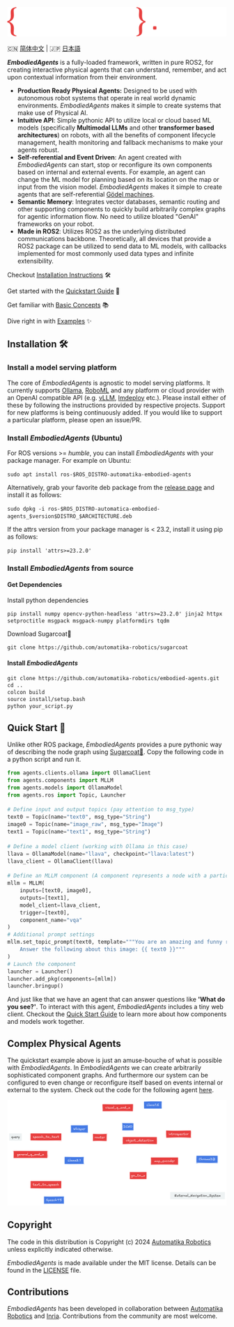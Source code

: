 <picture>
  <source media="(prefers-color-scheme: dark)" srcset="docs/_static/EMBODIED_AGENTS_DARK.png">
  <source media="(prefers-color-scheme: light)" srcset="docs/_static/EMBODIED_AGENTS_LIGHT.png">
  <img alt="EmbodiedAgents Logo." src="docs/_static/EMBODIED_AGENTS_DARK.png">
</picture>
<br/>

🇨🇳 [简体中文](docs/README.zh.md) | 🇯🇵 [日本語](docs/README.ja.md)

**_EmbodiedAgents_** is a fully-loaded framework, written in pure ROS2, for creating interactive physical agents that can understand, remember, and act upon contextual information from their environment.

- **Production Ready Physical Agents:** Designed to be used with autonomous robot systems that operate in real world dynamic environments. _EmbodiedAgents_ makes it simple to create systems that make use of Physical AI.
- **Intuitive API**: Simple pythonic API to utilize local or cloud based ML models (specifically **Multimodal LLMs** and other **transformer based architectures**) on robots, with all the benefits of component lifecycle management, health monitoring and fallback mechanisms to make your agents robust.
- **Self-referential and Event Driven**: An agent created with _EmbodiedAgents_ can start, stop or reconfigure its own components based on internal and external events. For example, an agent can change the ML model for planning based on its location on the map or input from the vision model. _EmbodiedAgents_ makes it simple to create agents that are self-referential [Gödel machines](https://en.wikipedia.org/wiki/G%C3%B6del_machine).
- **Semantic Memory**: Integrates vector databases, semantic routing and other supporting components to quickly build arbitrarily complex graphs for agentic information flow. No need to utilize bloated "GenAI" frameworks on your robot.
- **Made in ROS2**: Utilizes ROS2 as the underlying distributed communications backbone. Theoretically, all devices that provide a ROS2 package can be utilized to send data to ML models, with callbacks implemented for most commonly used data types and infinite extensibility.

Checkout [Installation Instructions](https://automatika-robotics.github.io/embodied-agents/installation.html) 🛠️

Get started with the [Quickstart Guide](https://automatika-robotics.github.io/embodied-agents/quickstart.html) 🚀

Get familiar with [Basic Concepts](https://automatika-robotics.github.io/embodied-agents/basics.html) 📚

Dive right in with [Examples](https://automatika-robotics.github.io/embodied-agents/examples/index.html) ✨

## Installation 🛠️

### Install a model serving platform

The core of _EmbodiedAgents_ is agnostic to model serving platforms. It currently supports [Ollama](https://ollama.com), [RoboML](https://github.com/automatika-robotics/robo-ml) and any platform or cloud provider with an OpenAI compatible API (e.g. [vLLM](https://github.com/vllm-project/vllm), [lmdeploy](https://github.com/InternLM/lmdeploy) etc.). Please install either of these by following the instructions provided by respective projects. Support for new platforms is being continuously added. If you would like to support a particular platform, please open an issue/PR.

### Install _EmbodiedAgents_ (Ubuntu)

For ROS versions >= _humble_, you can install _EmbodiedAgents_ with your package manager. For example on Ubuntu:

`sudo apt install ros-$ROS_DISTRO-automatika-embodied-agents`

Alternatively, grab your favorite deb package from the [release page](https://github.com/automatika-robotics/embodied-agents/releases) and install it as follows:

`sudo dpkg -i ros-$ROS_DISTRO-automatica-embodied-agents_$version$DISTRO_$ARCHITECTURE.deb`

If the attrs version from your package manager is < 23.2, install it using pip as follows:

`pip install 'attrs>=23.2.0'`

### Install _EmbodiedAgents_ from source

#### Get Dependencies

Install python dependencies

```shell
pip install numpy opencv-python-headless 'attrs>=23.2.0' jinja2 httpx setproctitle msgpack msgpack-numpy platformdirs tqdm
```

Download Sugarcoat🍬

```shell
git clone https://github.com/automatika-robotics/sugarcoat
```

#### Install _EmbodiedAgents_

```shell
git clone https://github.com/automatika-robotics/embodied-agents.git
cd ..
colcon build
source install/setup.bash
python your_script.py
```

## Quick Start 🚀

Unlike other ROS package, _EmbodiedAgents_ provides a pure pythonic way of describing the node graph using [Sugarcoat🍬](https://www.github.com/automatika-robotics/sugarcoat). Copy the following code in a python script and run it.

```python
from agents.clients.ollama import OllamaClient
from agents.components import MLLM
from agents.models import OllamaModel
from agents.ros import Topic, Launcher

# Define input and output topics (pay attention to msg_type)
text0 = Topic(name="text0", msg_type="String")
image0 = Topic(name="image_raw", msg_type="Image")
text1 = Topic(name="text1", msg_type="String")

# Define a model client (working with Ollama in this case)
llava = OllamaModel(name="llava", checkpoint="llava:latest")
llava_client = OllamaClient(llava)

# Define an MLLM component (A component represents a node with a particular functionality)
mllm = MLLM(
    inputs=[text0, image0],
    outputs=[text1],
    model_client=llava_client,
    trigger=[text0],
    component_name="vqa"
)
# Additional prompt settings
mllm.set_topic_prompt(text0, template="""You are an amazing and funny robot.
    Answer the following about this image: {{ text0 }}"""
)
# Launch the component
launcher = Launcher()
launcher.add_pkg(components=[mllm])
launcher.bringup()
```

And just like that we have an agent that can answer questions like **'What do you see?'**. To interact with this agent, _EmbodiedAgents_ includes a tiny web client. Checkout the [Quick Start Guide](https://automatika-robotics.github.io/embodied-agents/quickstart.html) to learn more about how components and models work together.

## Complex Physical Agents

The quickstart example above is just an amuse-bouche of what is possible with _EmbodiedAgents_. In _EmbodiedAgents_ we can create arbitrarily sophisticated component graphs. And furthermore our system can be configured to even change or reconfigure itself based on events internal or external to the system. Check out the code for the following agent [here](https://automatika-robotics.github.io/embodied-agents/examples/complete.html).

<picture>
  <source media="(prefers-color-scheme: dark)" srcset="docs/_static/complete_dark.png">
  <source media="(prefers-color-scheme: light)" srcset="docs/_static/complete_light.png">
  <img alt="Elaborate Agent" src="docs/_static/complete_dark.png">
</picture>

## Copyright

The code in this distribution is Copyright (c) 2024 [Automatika Robotics](https://automatikarobotics.com/) unless explicitly indicated otherwise.

_EmbodiedAgents_ is made available under the MIT license. Details can be found in the [LICENSE](LICENSE) file.

## Contributions

_EmbodiedAgents_ has been developed in collaboration between [Automatika Robotics](https://automatikarobotics.com/) and [Inria](https://inria.fr/). Contributions from the community are most welcome.
